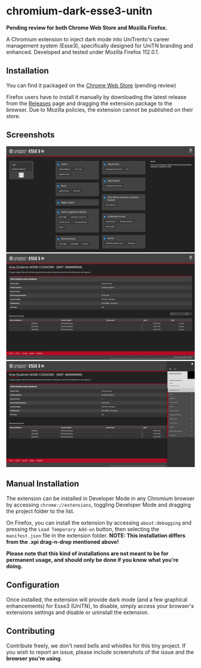 # chromium-dark-esse3-unitn

**Pending review for both Chrome Web Store and Mozilla Firefox.**

A Chromium extension to inject dark mode into UniTrento's career management system (Esse3), specifically designed for UniTN branding and enhanced. Developed and tested under Mozilla Firefox 112.0.1.

## Installation

You can find it packaged on the [Chrome Web Store]() (pending review)

Firefox users have to install it manually by downloading the latest release from the [Releases](https://github.com/deme3/chromium-dark-esse3-unitn/releases) page and dragging the extension package to the browser. Due to Mozilla policies, the extension cannot be published on their store.

## Screenshots

![Guest homepage](./screenshots/guest.png)
![Student homepage](./screenshots/main.png)
![Student homepage with sidebar](./screenshots/main-sidebar.png)

## Manual Installation

The extension can be installed in Developer Mode in any Chromium browser by accessing `chrome://extensions`, toggling Developer Mode and dragging the project folder to the list.

On Firefox, you can install the extension by accessing `about:debugging` and pressing the `Load Temporary Add-on` button, then selecting the `manifest.json` file in the extension folder. **NOTE: This installation differs from the .xpi drag-n-drop mentioned above!**

**Please note that this kind of installations are not meant to be for permanent usage, and should only be done if you know what you're doing.**

## Configuration

Once installed, the extension will provide dark mode (and a few graphical enhancements) for Esse3 (UniTN), to disable, simply access your browser's extensions settings and disable or uninstall the extension.

## Contributing

Contribute freely, we don't need bells and whistles for this tiny project. If you wish to report an issue, please include screenshots of the issue and the **browser you're using**.
